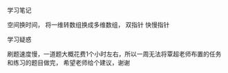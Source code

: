 学习笔记

空间换时间，
将一维转数组换成多维数组，
双指针
快慢指针

学习疑惑

刷题速度慢，一道题大概花费1个小时左右，所以一周无法将覃超老师布置的任务和练习的题目做完，
希望老师给个建议，谢谢